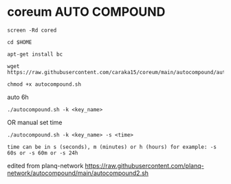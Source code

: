 # coreum AUTO COMPOUND
```console
screen -Rd cored
```

```console
cd $HOME
```
```console
apt-get install bc
```

```console
wget https://raw.githubusercontent.com/caraka15/coreum/main/autocompound/autocompound.sh
```
```console
chmod +x autocompound.sh
```


auto 6h
```console
./autocompound.sh -k <key_name>
```
OR
manual set time
```console
./autocompound.sh -k <key_name> -s <time>
```
`` time can be in s (seconds), m (minutes) or h (hours) for example: -s 60s or -s 60m or -s 24h
``


edited from planq-network https://raw.githubusercontent.com/planq-network/autocompound/main/autocompound2.sh
